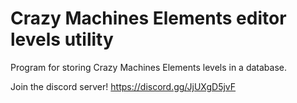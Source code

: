 # Crazy Machines Elements editor levels utility
Program for storing Crazy Machines Elements levels in a database.

Join the discord server! https://discord.gg/JjUXgD5jvF
